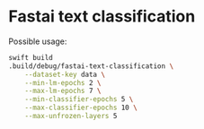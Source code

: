 # Fastai text classification
Possible usage:
```sh
swift build
.build/debug/fastai-text-classification \
    --dataset-key data \
    --min-lm-epochs 2 \
    --max-lm-epochs 7 \
    --min-classifier-epochs 5 \
    --max-classifier-epochs 10 \
    --max-unfrozen-layers 5
```
